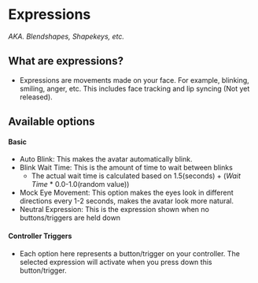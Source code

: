 # Expressions
*AKA. Blendshapes, Shapekeys, etc.*

## What are expressions?

- Expressions are movements made on your face. For example, blinking, smiling, anger, etc. This includes face tracking and lip syncing (Not yet released).

## Available options

#### Basic
 - Auto Blink: This makes the avatar automatically blink.
 - Blink Wait Time: This is the amount of time to wait between blinks
	 - The actual wait time is calculated based on 1.5(seconds) + (*Wait Time* * 0.0-1.0(random value))
 - Mock Eye Movement: This option makes the eyes look in different directions every 1-2 seconds, makes the avatar look more natural.
 - Neutral Expression: This is the expression shown when no buttons/triggers are held down
#### Controller Triggers
- Each option here represents a button/trigger on your controller. The selected expression will activate when you press down this button/trigger.
